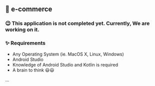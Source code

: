 ## 👏 e-commerce
### 😉 This application is not completed yet. Currently, We are working on it.
### ✨ Requirements
- Any Operating System (ie. MacOS X, Linux, Windows)
- Android Studio
- Knowledge of Android Studio and Kotlin is required 
- A brain to think 😃😃

...
